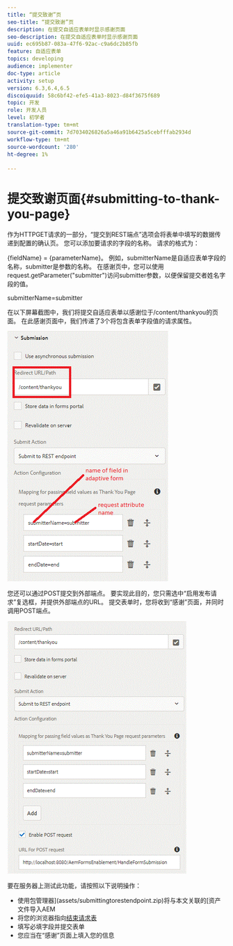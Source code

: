 ```yaml
---
title: “提交致谢”页
seo-title: “提交致谢”页
description: 在提交自适应表单时显示感谢页面
seo-description: 在提交自适应表单时显示感谢页面
uuid: ec695b87-083a-47f6-92ac-c9a6dc2b85fb
feature: 自适应表单
topics: developing
audience: implementer
doc-type: article
activity: setup
version: 6.3,6.4,6.5
discoiquuid: 58c6bf42-efe5-41a3-8023-d84f3675f689
topic: 开发
role: 开发人员
level: 初学者
translation-type: tm+mt
source-git-commit: 7d7034026826a5a46a91b6425a5cebfffab2934d
workflow-type: tm+mt
source-wordcount: '280'
ht-degree: 1%

---
```



# 提交致谢页面{#submitting-to-thank-you-page}

作为HTTPGET请求的一部分，“提交到REST端点”选项会将表单中填写的数据传递到配置的确认页。 您可以添加要请求的字段的名称。 请求的格式为：

\{fieldName\} = \{parameterName\}。 例如，submitterName是自适应表单字段的名称，submitter是参数的名称。 在感谢页中，您可以使用request.getParameter(&quot;submitter&quot;)访问submitter参数，以便保留提交者姓名字段的值。

submitterName=submitter

在以下屏幕截图中，我们将提交自适应表单以感谢位于/content/thankyou的页面。 在此感谢页面中，我们传递了3个将包含表单字段值的请求属性。

![感谢](assets/thankyoupage.gif)

您还可以通过POST提交到外部端点。 要实现此目的，您只需选中“启用发布请求”复选框，并提供外部端点的URL。 提交表单时，您将收到“感谢”页面，并同时调用POST端点。

![capture](assets/capture.gif)


要在服务器上测试此功能，请按照以下说明操作：

* 使用包管理器](assets/submittingtorestendpoint.zip)将与本文关联的[资产文件导入AEM
* 将您的浏览器指向[结束请求表](http://localhost:4502/content/dam/formsanddocuments/helpx/timeoffrequestform/jcr:content?wcmmode=disabled)
* 填写必填字段并提交表单
* 您应当在“感谢”页面上填入您的信息

